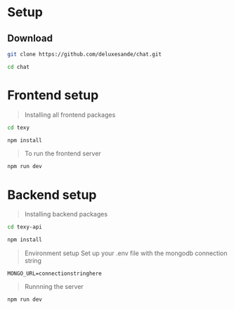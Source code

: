 # Setup

## Download
```bash
git clone https://github.com/deluxesande/chat.git

cd chat
```

# Frontend setup
> Installing all frontend packages
```bash
cd texy

npm install
```

> To run the frontend server
```bash
npm run dev
```

# Backend setup
> Installing backend packages
```bash
cd texy-api

npm install
```
> Environment setup
> Set up your .env file with the mongodb connection string
```env
MONGO_URL=connectionstringhere
```

> Runnning the server
```bash
npm run dev
```

